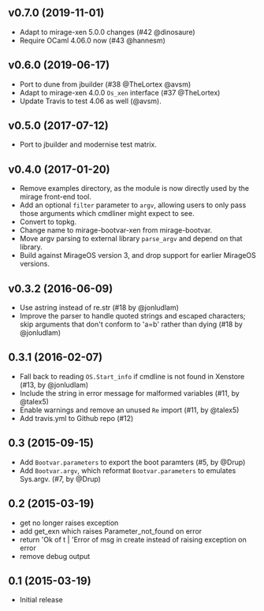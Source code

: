 ## v0.7.0 (2019-11-01)

* Adapt to mirage-xen 5.0.0 changes (#42 @dinosaure)
* Require OCaml 4.06.0 now (#43 @hannesm)

## v0.6.0 (2019-06-17)

* Port to dune from jbuilder (#38 @TheLortex @avsm)
* Adapt to mirage-xen 4.0.0 `Os_xen` interface (#37 @TheLortex)
* Update Travis to test 4.06 as well (@avsm).

## v0.5.0 (2017-07-12)

* Port to jbuilder and modernise test matrix.

## v0.4.0 (2017-01-20)

* Remove examples directory, as the module is now directly used by the mirage front-end tool.
* Add an optional `filter` parameter to `argv`, allowing users to only pass those arguments which cmdliner might expect to see.
* Convert to topkg.
* Change name to mirage-bootvar-xen from mirage-bootvar.
* Move argv parsing to external library `parse_argv` and depend on that library.
* Build against MirageOS version 3, and drop support for earlier MirageOS versions.

## v0.3.2 (2016-06-09)

* Use astring instead of re.str (#18 by @jonludlam)
* Improve the parser to handle quoted strings and escaped characters; skip arguments that don't conform to 'a=b' rather than dying (#18 by @jonludlam)

## 0.3.1 (2016-02-07)
* Fall back to reading `OS.Start_info` if cmdline is not found in Xenstore (#13, by @jonludlam)
* Include the string in error message for malformed variables (#11, by @talex5)
* Enable warnings and remove an unused `Re` import (#11, by @talex5)
* Add travis.yml to Github repo (#12)

## 0.3 (2015-09-15)
* Add `Bootvar.parameters` to export the boot paramters (#5, by @Drup)
* Add `Bootvar.argv`, which reformat `Bootvar.parameters` to emulates
  Sys.argv. (#7, by @Drup)

## 0.2  (2015-03-19)
* get no longer raises exception
* add get_exn which raises Parameter_not_found on error
* return 'Ok of t | 'Error of msg in create instead of raising exception on error
* remove debug output

## 0.1 (2015-03-19)
* Initial release
